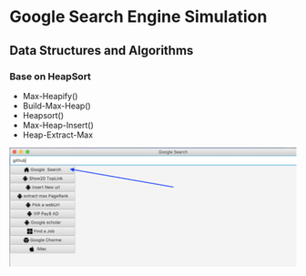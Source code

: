 # Google Search Engine Simulation
## Data Structures and Algorithms
### Base on HeapSort
- Max-Heapify()
- Build-Max-Heap()
- Heapsort()
- Max-Heap-Insert()
- Heap-Extract-Max

![image text](./mdimage/1.png)